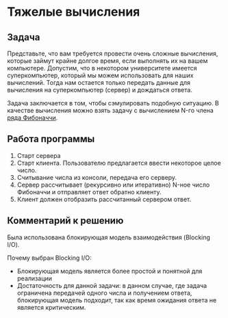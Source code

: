 # Тяжелые вычисления

## Задача
Представьте, что вам требуется провести очень сложные вычисления, которые займут крайне долгое время, если выполнять их на вашем компьютере. Допустим, что в некотором университете имеется суперкомпьютер, который мы можем использовать для наших вычислений. Тогда нам остается только передать данные для вычисления на суперкомпьютер (сервер) и дождаться ответа.

Задача заключается в том, чтобы сэмулировать подобную ситуацию. В качестве вычисления можно взять задачу с вычислением N-го члена [ряда Фибоначчи](https://ru.wikipedia.org/wiki/Числа_Фибоначчи).

## Работа программы
1. Старт сервера
2. Старт клиента. Пользователю предлагается ввести некоторое целое число.
3. Считывание числа из консоли, передача его серверу.
4. Сервер рассчитывает (рекурсивно или итеративно) N-ное число Фибоначчи и отправляет ответ обратно клиенту.
5. Клиент должен отобразить рассчитанный сервером ответ.

## Комментарий к решению

Была использована блокирующая модель взаимодействия (Blocking I/O).

Почему выбран Blocking I/O:
* Блокирующая модель является более простой и понятной для реализации 
* Достаточность для данной задачи: в данном случае, где задача ограничена передачей одного числа и получением ответа, блокирующая модель подходит, так как время ожидания ответа не является критическим.